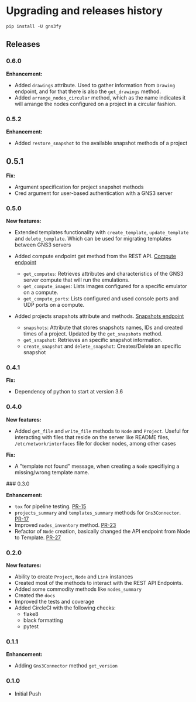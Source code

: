 # Upgrading and releases history

```shell
pip install -U gns3fy
```

## Releases

### 0.6.0

**Enhancement:**

- Added `drawings` attribute. Used to gather information from `Drawing` endpoint, and for that there is also the `get_drawings` method.
- Added `arrange_nodes_circular` method, which as the name indicates it will arrange the nodes configured on a project in a circular fashion.

### 0.5.2

**Enhancement:**

- Added `restore_snapshot` to the available snapshot methods of a project

## 0.5.1

**Fix:**

- Argument specification for project snapshot methods
- Cred argument for user-based authentication with a GNS3 server

### 0.5.0

**New features:**

- Extended templates functionality with `create_template`, `update_template` and `delete_template`. Which can be used for migrating templates between GNS3 servers

- Added compute endpoint get method from the REST API. [Compute endpoint](http://api.gns3.net/en/2.2/api/v2/controller/compute.html)
  - `get_computes`: Retrieves attributes and characteristics of the GNS3 server compute that will run the emulations.
  - `get_compute_images`: Lists images configured for a specific emulator on a compute.
  - `get_compute_ports`: Lists configured and used console ports and UDP ports on a compute.

- Added projects snapshots attribute and methods. [Snapshots endpoint](http://api.gns3.net/en/2.2/api/v2/controller/snapshot.html)
  - `snapshots`: Attribute that stores snapshots names, IDs and created times of a project. Updated by the `get_snapshots` method.
  - `get_snapshot`: Retrieves an specific snapshot information.
  - `create_snapshot` and `delete_snapshot`: Creates/Delete an specific snapshot

### 0.4.1

**Fix:**

- Dependency of python to start at version 3.6

### 0.4.0

**New features:**

- Added `get_file` and `write_file` methods to `Node` and `Project`. Useful for interacting with files that reside on the server like README files, `/etc/network/interfaces` file for docker nodes, among other cases

**Fix:**

- A "template not found" message, when creating a `Node` specifiying a missing/wrong template name.

### 0.3.0

**Enhancement:**

- `tox` for pipeline testing. [PR-15](https://github.com/davidban77/gns3fy/pull/15)
- `projects_summary` and `templates_summary` methods for `Gns3Connector`. [PR-17](https://github.com/davidban77/gns3fy/pull/17)
- Improved `nodes_inventory` method. [PR-23](https://github.com/davidban77/gns3fy/pull/23)
- Refactor of `Node` creation, basically changed the API endpoint from Node to Template. [PR-27](https://github.com/davidban77/gns3fy/pull/27)

### 0.2.0

**New features:**

- Ability to create `Project`, `Node` and `Link` instances
- Created most of the methods to interact with the REST API Endpoints.
- Added some commodity methods like `nodes_summary`
- Created the `docs`
- Improved the tests and coverage
- Added CircleCI with the following checks:
  - flake8
  - black formatting
  - pytest

### 0.1.1

**Enhancement:**

- Adding `Gns3Connector` method `get_version`

### 0.1.0

- Initial Push
